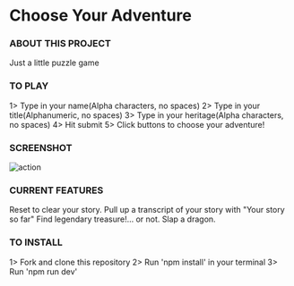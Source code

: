 # Choose Your Adventure

### ABOUT THIS PROJECT

Just a little puzzle game

### TO PLAY
1> Type in your name(Alpha characters, no spaces)
2> Type in your title(Alphanumeric, no spaces)
3> Type in your heritage(Alpha characters, no spaces)
4> Hit submit
5> Click buttons to choose your adventure!

### SCREENSHOT
![action](https://snag.gy/lqvB7M.jpg)

### CURRENT FEATURES

Reset to clear your story.
Pull up a transcript of your story with "Your story so far"
Find legendary treasure!... or not.
Slap a dragon.



### TO INSTALL

1> Fork and clone this repository
2> Run 'npm install' in your terminal
3> Run 'npm run dev'